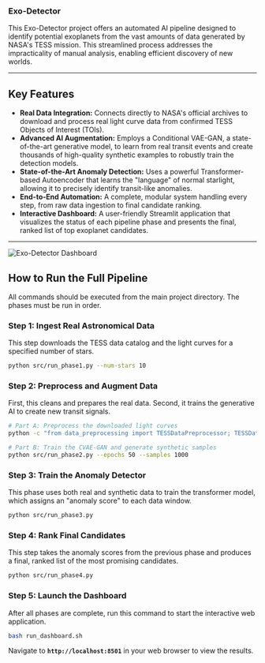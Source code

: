 ### Exo-Detector

This Exo-Detector project offers an automated AI pipeline designed to identify potential exoplanets from the vast amounts of data generated by NASA's TESS mission. This streamlined process addresses the impracticality of manual analysis, enabling efficient discovery of new worlds.

---

## Key Features

* **Real Data Integration:** Connects directly to NASA's official archives to download and process real light curve data from confirmed TESS Objects of Interest (TOIs).
* **Advanced AI Augmentation:** Employs a Conditional VAE-GAN, a state-of-the-art generative model, to learn from real transit events and create thousands of high-quality synthetic examples to robustly train the detection models.
* **State-of-the-Art Anomaly Detection:** Uses a powerful Transformer-based Autoencoder that learns the "language" of normal starlight, allowing it to precisely identify transit-like anomalies.
* **End-to-End Automation:** A complete, modular system handling every step, from raw data ingestion to final candidate ranking.
* **Interactive Dashboard:** A user-friendly Streamlit application that visualizes the status of each pipeline phase and presents the final, ranked list of top exoplanet candidates.

---


![Exo-Detector Dashboard](C:\Users\rehan\Favorites\Exo-Detector\dashboard.png)


## How to Run the Full Pipeline

All commands should be executed from the main project directory. The phases must be run in order.

### Step 1: Ingest Real Astronomical Data

This step downloads the TESS data catalog and the light curves for a specified number of stars.

```bash
python src/run_phase1.py --num-stars 10
```

### Step 2: Preprocess and Augment Data

First, this cleans and prepares the real data. Second, it trains the generative AI to create new transit signals.

```bash
# Part A: Preprocess the downloaded light curves
python -c "from data_preprocessing import TESSDataPreprocessor; TESSDataPreprocessor().run_preprocessing_pipeline()"

# Part B: Train the CVAE-GAN and generate synthetic samples
python src/run_phase2.py --epochs 50 --samples 1000
```

### Step 3: Train the Anomaly Detector

This phase uses both real and synthetic data to train the transformer model, which assigns an "anomaly score" to each data window.

```bash
python src/run_phase3.py
```

### Step 4: Rank Final Candidates

This step takes the anomaly scores from the previous phase and produces a final, ranked list of the most promising candidates.

```bash
python src/run_phase4.py
```

### Step 5: Launch the Dashboard

After all phases are complete, run this command to start the interactive web application.

```bash
bash run_dashboard.sh
```

Navigate to **`http://localhost:8501`** in your web browser to view the results.
